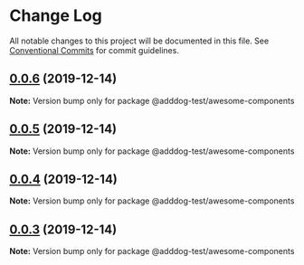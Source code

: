 # Change Log

All notable changes to this project will be documented in this file.
See [Conventional Commits](https://conventionalcommits.org) for commit guidelines.

## [0.0.6](https://samradical/samradical/mono-repo-test/compare/v0.0.5...v0.0.6) (2019-12-14)

**Note:** Version bump only for package @adddog-test/awesome-components





## [0.0.5](https://samradical/samradical/mono-repo-test/compare/v0.0.4...v0.0.5) (2019-12-14)

**Note:** Version bump only for package @adddog-test/awesome-components





## [0.0.4](https://samradical/samradical/mono-repo-test/compare/v0.0.3...v0.0.4) (2019-12-14)

**Note:** Version bump only for package @adddog-test/awesome-components





## [0.0.3](https://samradical/samradical/mono-repo-test/compare/v0.0.2...v0.0.3) (2019-12-14)

**Note:** Version bump only for package @adddog-test/awesome-components
